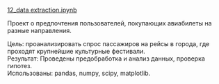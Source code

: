 [12]: https://github.com/ponandrew100/y_praktikum/blob/master/12_data%20extraction/12_data%20extraction.ipynb  

[12_data extraction.ipynb][12]   

Проект о предпочтения пользователей, покупающих авиабилеты на разные направления.  

Цель: проанализировать спрос пассажиров на рейсы в города, где проходят крупнейшие культурные фестивали.  
Результат: Проведены предобработка и анализ данных, проверка гипотез.  
Использованы: pandas, numpy, scipy, matplotlib.
